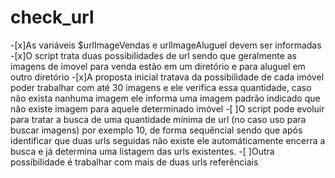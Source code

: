 # check_url
-[x]As variáveis $urlImageVendas e urlImageAluguel devem ser informadas 
-[x]O script trata duas possibilidades de url sendo que geralmente as imagens de imovel para venda estão em um diretório e para aluguel em outro diretório
-[x]A proposta inicial tratava da possibilidade de cada imóvel poder trabalhar com até 30 imagens e ele verifica essa quantidade, caso não exista nanhuma imagem ele informa uma imagem padrão indicado que não existe imagem para aquele determinado imóvel
-[ ]O script pode evoluir para tratar a busca de uma quantidade mínima de url (no caso uso para buscar imagens) por exemplo 10, de forma sequêncial sendo que após identificar que duas urls seguidas não existe ele automáticamente encerra a busca e já determina uma listagem das urls existentes.
-[ ]Outra possíbilidade é trabalhar com mais de duas urls referênciais 
